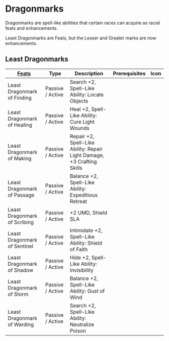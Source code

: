 # Dragonmarks

Dragonmarks are spell-like abilities that certain races can acquire as racial feats and enhancements.

Least Dragonmarks are Feats, but the Lesser and Greater marks are now enhancements.

## Least Dragonmarks

| [ ][existingFeat] [Feats][result] | Type             | Description                                                            | Prerequisites | Icon |
| --------------------------------- | ---------------- | ---------------------------------------------------------------------- | ------------- | ---- |
| Least Dragonmark of Finding       | Passive / Active | Search +2, Spell-Like Ability: Locate Objects                          |
| Least Dragonmark of Healing       | Passive / Active | Heal +2, Spell-Like Ability: Cure Light Wounds                         |
| Least Dragonmark of Making        | Passive / Active | Repair +2, Spell-Like Ability: Repair Light Damage, +3 Crafting Skills |
| Least Dragonmark of Passage       | Passive / Active | Balance +2, Spell-Like Ability: Expeditious Retreat                    |
| Least Dragonmark of Scribing      | Passive / Active | +2 UMD, Shield SLA                                                     |
| Least Dragonmark of Sentinel      | Passive / Active | Intimidate +2, Spell-Like Ability: Shield of Faith                     |
| Least Dragonmark of Shadow        | Passive / Active | Hide +2, Spell-Like Ability: Invisibility                              |
| Least Dragonmark of Storm         | Passive / Active | Balance +2, Spell-Like Ability: Gust of Wind                           |
| Least Dragonmark of Warding       | Passive / Active | Search +2, Spell-Like Ability: Neutralize Poison                       |

[existingFeat]: - "c:verify-rows=#feat:verify()"
[_matchStrategy_]: - "c:matchStrategy=KeyMatch"
[result]: - "?=#feat"
